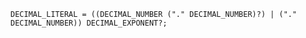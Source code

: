 <!-- This file is generated automatically by infrastructure scripts. Please don't edit by hand. -->

```{ .ebnf .slang-ebnf #DECIMAL_LITERAL }
DECIMAL_LITERAL = ((DECIMAL_NUMBER ("." DECIMAL_NUMBER)?) | ("." DECIMAL_NUMBER)) DECIMAL_EXPONENT?;
```
